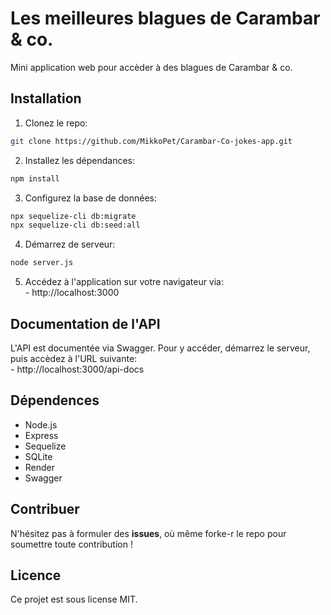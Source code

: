 # Les meilleures blagues de Carambar & co.

Mini application web pour accèder à des blagues de Carambar & co.

## Installation

1. Clonez le repo:

```bash
git clone https://github.com/MikkoPet/Carambar-Co-jokes-app.git
```

2. Installez les dépendances:

```bash
npm install
```

3. Configurez la base de données:

```bash
npx sequelize-cli db:migrate
npx sequelize-cli db:seed:all
```

4. Démarrez de serveur:

```bash
node server.js
```

5. Accédez à l'application sur votre navigateur via:  
        - http://localhost:3000

## Documentation de l'API

L'API est documentée via Swagger. Pour y accéder, démarrez le serveur, puis accèdez à l'URL suivante:  
        - http://localhost:3000/api-docs 

## Dépendences
- Node.js
- Express
- Sequelize
- SQLite
- Render
- Swagger

## Contribuer
N'hésitez pas à formuler des **issues**, où même forke-r le repo pour soumettre toute contribution ! 

## Licence
Ce projet est sous license MIT.